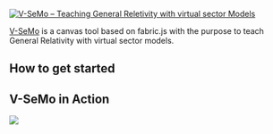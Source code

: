 [![V-SeMo – Teaching General Reletivity with virtual sector Models](https://github.com/hethet93/V-SeMo/blob/main/v-semo_repo_card.png)](https://v-semo.com/)

[V-SeMo](https://v-semo.com/) is a canvas tool based on fabric.js with the purpose to teach General Relativity with virtual sector models.

## How to get started

## V-SeMo in Action
![](https://github.com/hethet93/V-SeMo/blob/main/documentation/images/tablet_line.png)

